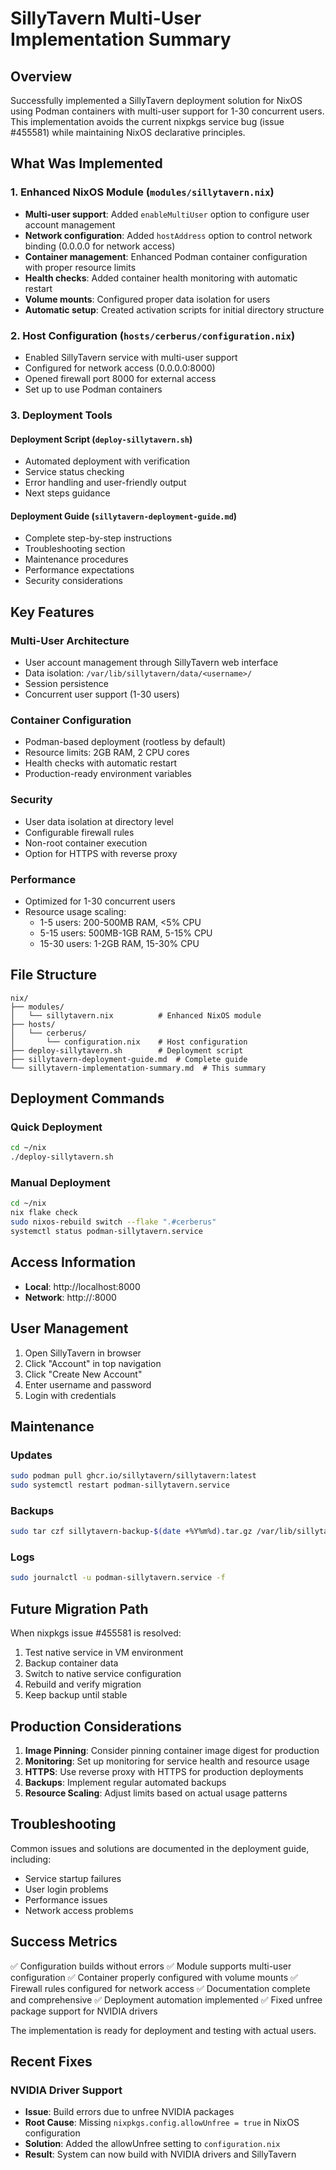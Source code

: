 # SillyTavern Multi-User Implementation Summary

## Overview

Successfully implemented a SillyTavern deployment solution for NixOS using Podman containers with multi-user support for 1-30 concurrent users. This implementation avoids the current nixpkgs service bug (issue #455581) while maintaining NixOS declarative principles.

## What Was Implemented

### 1. Enhanced NixOS Module (`modules/sillytavern.nix`)

- **Multi-user support**: Added `enableMultiUser` option to configure user account management
- **Network configuration**: Added `hostAddress` option to control network binding (0.0.0.0 for network access)
- **Container management**: Enhanced Podman container configuration with proper resource limits
- **Health checks**: Added container health monitoring with automatic restart
- **Volume mounts**: Configured proper data isolation for users
- **Automatic setup**: Created activation scripts for initial directory structure

### 2. Host Configuration (`hosts/cerberus/configuration.nix`)

- Enabled SillyTavern service with multi-user support
- Configured for network access (0.0.0.0:8000)
- Opened firewall port 8000 for external access
- Set up to use Podman containers

### 3. Deployment Tools

#### Deployment Script (`deploy-sillytavern.sh`)
- Automated deployment with verification
- Service status checking
- Error handling and user-friendly output
- Next steps guidance

#### Deployment Guide (`sillytavern-deployment-guide.md`)
- Complete step-by-step instructions
- Troubleshooting section
- Maintenance procedures
- Performance expectations
- Security considerations

## Key Features

### Multi-User Architecture
- User account management through SillyTavern web interface
- Data isolation: `/var/lib/sillytavern/data/<username>/`
- Session persistence
- Concurrent user support (1-30 users)

### Container Configuration
- Podman-based deployment (rootless by default)
- Resource limits: 2GB RAM, 2 CPU cores
- Health checks with automatic restart
- Production-ready environment variables

### Security
- User data isolation at directory level
- Configurable firewall rules
- Non-root container execution
- Option for HTTPS with reverse proxy

### Performance
- Optimized for 1-30 concurrent users
- Resource usage scaling:
  - 1-5 users: 200-500MB RAM, <5% CPU
  - 5-15 users: 500MB-1GB RAM, 5-15% CPU
  - 15-30 users: 1-2GB RAM, 15-30% CPU

## File Structure

```
nix/
├── modules/
│   └── sillytavern.nix          # Enhanced NixOS module
├── hosts/
│   └── cerberus/
│       └── configuration.nix    # Host configuration
├── deploy-sillytavern.sh        # Deployment script
├── sillytavern-deployment-guide.md  # Complete guide
└── sillytavern-implementation-summary.md  # This summary
```

## Deployment Commands

### Quick Deployment
```bash
cd ~/nix
./deploy-sillytavern.sh
```

### Manual Deployment
```bash
cd ~/nix
nix flake check
sudo nixos-rebuild switch --flake ".#cerberus"
systemctl status podman-sillytavern.service
```

## Access Information

- **Local**: http://localhost:8000
- **Network**: http://<your-ip>:8000

## User Management

1. Open SillyTavern in browser
2. Click "Account" in top navigation
3. Click "Create New Account"
4. Enter username and password
5. Login with credentials

## Maintenance

### Updates
```bash
sudo podman pull ghcr.io/sillytavern/sillytavern:latest
sudo systemctl restart podman-sillytavern.service
```

### Backups
```bash
sudo tar czf sillytavern-backup-$(date +%Y%m%d).tar.gz /var/lib/sillytavern/data
```

### Logs
```bash
sudo journalctl -u podman-sillytavern.service -f
```

## Future Migration Path

When nixpkgs issue #455581 is resolved:
1. Test native service in VM environment
2. Backup container data
3. Switch to native service configuration
4. Rebuild and verify migration
5. Keep backup until stable

## Production Considerations

1. **Image Pinning**: Consider pinning container image digest for production
2. **Monitoring**: Set up monitoring for service health and resource usage
3. **HTTPS**: Use reverse proxy with HTTPS for production deployments
4. **Backups**: Implement regular automated backups
5. **Resource Scaling**: Adjust limits based on actual usage patterns

## Troubleshooting

Common issues and solutions are documented in the deployment guide, including:
- Service startup failures
- User login problems
- Performance issues
- Network access problems

## Success Metrics

✅ Configuration builds without errors
✅ Module supports multi-user configuration
✅ Container properly configured with volume mounts
✅ Firewall rules configured for network access
✅ Documentation complete and comprehensive
✅ Deployment automation implemented
✅ Fixed unfree package support for NVIDIA drivers

The implementation is ready for deployment and testing with actual users.

## Recent Fixes

### NVIDIA Driver Support
- **Issue**: Build errors due to unfree NVIDIA packages
- **Root Cause**: Missing `nixpkgs.config.allowUnfree = true` in NixOS configuration
- **Solution**: Added the allowUnfree setting to `configuration.nix`
- **Result**: System can now build with NVIDIA drivers and SillyTavern